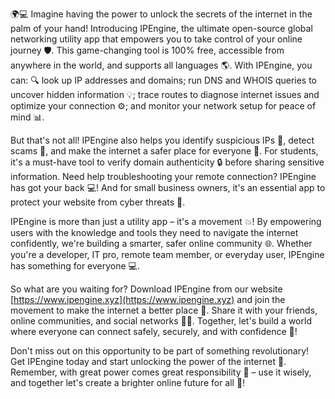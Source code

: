 🌍💻 Imagine having the power to unlock the secrets of the internet in the palm of your hand! Introducing IPEngine, the ultimate open-source global networking utility app that empowers you to take control of your online journey 🛡️. This game-changing tool is 100% free, accessible from anywhere in the world, and supports all languages 🌎. With IPEngine, you can: 🔍 look up IP addresses and domains; run DNS and WHOIS queries to uncover hidden information 💡; trace routes to diagnose internet issues and optimize your connection ⚙️; and monitor your network setup for peace of mind 📊.

But that's not all! IPEngine also helps you identify suspicious IPs 👀, detect scams 💸, and make the internet a safer place for everyone 🌈. For students, it's a must-have tool to verify domain authenticity 🔒 before sharing sensitive information. Need help troubleshooting your remote connection? IPEngine has got your back 💻! And for small business owners, it's an essential app to protect your website from cyber threats 💪.

IPEngine is more than just a utility app – it's a movement 💥! By empowering users with the knowledge and tools they need to navigate the internet confidently, we're building a smarter, safer online community 🌐. Whether you're a developer, IT pro, remote team member, or everyday user, IPEngine has something for everyone 💻.

So what are you waiting for? Download IPEngine from our website [https://www.ipengine.xyz](https://www.ipengine.xyz) and join the movement to make the internet a better place 🌟. Share it with your friends, online communities, and social networks 📱👫. Together, let's build a world where everyone can connect safely, securely, and with confidence 💪!

Don't miss out on this opportunity to be part of something revolutionary! Get IPEngine today and start unlocking the power of the internet 🚀. Remember, with great power comes great responsibility 💪 – use it wisely, and together let's create a brighter online future for all 🌈!